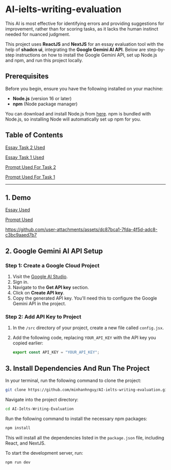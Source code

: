 # AI-ielts-writing-evaluation

This AI is most effective for identifying errors and providing suggestions for improvement, rather than for scoring tasks, as it lacks the human instinct needed for nuanced judgment.

This project uses **ReactJS** and **NextJS** for an essay evaluation tool with the help of **shadcn ui**, integrating the **Google Gemini AI API**. Below are step-by-step instructions on how to install the Google Gemini API, set up Node.js and npm, and run this project locally.

## Prerequisites

Before you begin, ensure you have the following installed on your machine:

- **Node.js** (version 16 or later)
- **npm** (Node package manager)

You can download and install Node.js from [here](https://nodejs.org/). npm is bundled with Node.js, so installing Node will automatically set up npm for you.

## Table of Contents
[Essay Task 2 Used](https://docs.google.com/document/d/1Yc4NtBm3Ifdrl5NOl3Xan7BH5lbU7sg0uaRYkOPyb9M/edit?usp=sharing)

[Essay Task 1 Used](https://docs.google.com/document/d/1nb-90inXnesiU6X1qHa6JVt16cB4yhLDwDpbXmPT3Zo/edit?usp=sharing)

[Prompt Used For Task 2](https://docs.google.com/document/d/1pVRshMAUMMl6l1twTe6zDS6oD3Hgv-4XwXv9Xg_5gnI/edit?usp=sharing)

[Prompt Used For Task 1](https://docs.google.com/document/d/1nb-90inXnesiU6X1qHa6JVt16cB4yhLDwDpbXmPT3Zo/edit?usp=sharing)



---

## 1. Demo

[Essay Used](https://docs.google.com/document/d/1Yc4NtBm3Ifdrl5NOl3Xan7BH5lbU7sg0uaRYkOPyb9M/edit?usp=sharing)

[Prompt Used](https://docs.google.com/document/d/1pVRshMAUMMl6l1twTe6zDS6oD3Hgv-4XwXv9Xg_5gnI/edit?usp=sharing)



https://github.com/user-attachments/assets/dc87bca1-7fda-4f5d-adc8-c3bc9aaed7b7



## 2. Google Gemini AI API Setup

### Step 1: Create a Google Cloud Project

1. Visit the [Google AI Studio](https://ai.google.dev/aistudio).
2. Sign in.
3. Navigate to the **Get API key** section.
4. Click on **Create API key**.
5. Copy the generated API key. You'll need this to configure the Google Gemini API in the project.

### Step 2: Add API Key to Project

1. In the `/src` directory of your project, create a new file called `config.jsx`.
2. Add the following code, replacing `YOUR_API_KEY` with the API key you copied earlier:

   ```javascript
   export const API_KEY = "YOUR_API_KEY";

## 3. Install Dependencies And Run The Project
In your terminal, run the following command to clone the project:

   ```bash
   git clone https://github.com/minhanhnguy/AI-ielts-writing-evaluation.git
   ```

Navigate into the project directory:

   ```bash
   cd AI-Ielts-Writing-Evaluation
   ```

Run the following command to install the necessary npm packages:

   ```bash
   npm install
   ```

This will install all the dependencies listed in the ```package.json``` file, including React, and NextJS.

To start the development server, run:

   ```bash
   npm run dev
   ```
